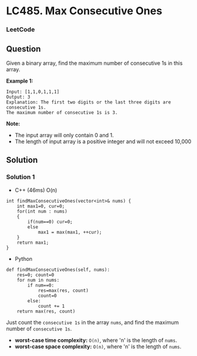 # LC485. Max Consecutive Ones

### LeetCode

## Question

Given a binary array, find the maximum number of consecutive 1s in this array.

**Example 1:**
```
Input: [1,1,0,1,1,1]
Output: 3
Explanation: The first two digits or the last three digits are consecutive 1s.
The maximum number of consecutive 1s is 3.
```

**Note:**

* The input array will only contain 0 and 1.
* The length of input array is a positive integer and will not exceed 10,000

## Solution

### Solution 1

* C++ (46ms) O(n)
```
int findMaxConsecutiveOnes(vector<int>& nums) {
    int max1=0, cur=0;
    for(int num : nums)
    {
        if(num==0) cur=0;
        else
            max1 = max(max1, ++cur);
    }
    return max1;
}
```

* Python
```
def findMaxConsecutiveOnes(self, nums):
    res=0; count=0
    for num in nums:
        if num==0:
            res=max(res, count)
            count=0
        else:
            count += 1
    return max(res, count)
```

Just count the `consecutive 1s` in the array `nums`, and find the maximum number of `consecutive 1s`.

* **worst-case time complexity:** `O(n)`, where 'n' is the length of `nums`.
* **worst-case space complexity:** `O(n)`, where 'n' is the length of `nums`.